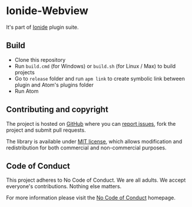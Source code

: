 # Ionide-Webview

It's part of [Ionide](http://ionide.io) plugin suite.


## Build

* Clone this repository
* Run `build.cmd` (for Windows) or `build.sh` (for Linux / Max) to build projects
* Go to `release` folder and run `apm link` to create symbolic link between plugin and Atom's plugins folder
* Run Atom

## Contributing and copyright

The project is hosted on [GitHub](https://github.com/ionide/ionide-webview) where you can [report issues](https://github.com/ionide/ionide-webview/issues), fork
the project and submit pull requests.

The library is available under [MIT license](https://github.com/ionide/ionide-webview/blob/master/LICENSE.md), which allows modification and
redistribution for both commercial and non-commercial purposes.

## Code of Conduct

This project adheres to No Code of Conduct. We are all adults. We accept everyone's contributions. Nothing else matters.

For more information please visit the [No Code of Conduct](https://github.com/domgetter/NCoC) homepage.
